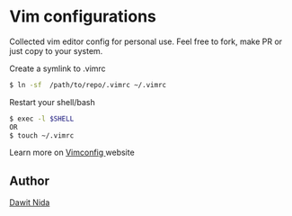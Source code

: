 # Vim configurations

Collected vim editor config for personal use. Feel free to fork, make PR or just copy to your system. 

Create a symlink to .vimrc 

```sh
$ ln -sf  /path/to/repo/.vimrc ~/.vimrc
```

Restart your shell/bash

```sh
$ exec -l $SHELL 
OR
$ touch ~/.vimrc
```

Learn more on [Vimconfig ](http://vimconfig.com/) website

## Author
[Dawit Nida](https://github.com/dawitnida)
